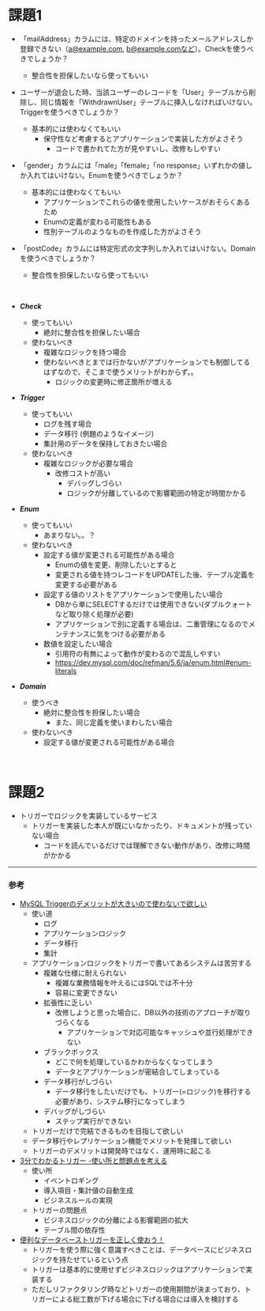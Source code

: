 # 課題1
- 「mailAddress」カラムには、特定のドメインを持ったメールアドレスしか登録できない（a@example.com, b@example.comなど）。Checkを使うべきでしょうか？
  - 整合性を担保したいなら使ってもいい

- ユーザーが退会した時、当該ユーザーのレコードを「User」テーブルから削除し、同じ情報を「WithdrawnUser」テーブルに挿入しなければいけない。Triggerを使うべきでしょうか？
  - 基本的には使わなくてもいい
    - 保守性など考慮するとアプリケーションで実装した方がよさそう
      - コードで書かれてた方が見やすいし、改修もしやすい

- 「gender」カラムには「male」「female」「no response」いずれかの値しか入れてはいけない。Enumを使うべきでしょうか？
  - 基本的には使わなくてもいい
    - アプリケーションでこれらの値を使用したいケースがおそらくあるため
    - Enumの定義が変わる可能性もある
    - 性別テーブルのようなものを作成した方がよさそう

- 「postCode」カラムには特定形式の文字列しか入れてはいけない。Domainを使うべきでしょうか？
  - 整合性を担保したいなら使ってもいい

<br>

- ***Check***
  - 使ってもいい
    - 絶対に整合性を担保したい場合
  - 使わないべき
    - 複雑なロジックを持つ場合
    - 使わないべきとまでは行かないがアプリケーションでも制御してるはずなので、そこまで使うメリットがわからず。。
      - ロジックの変更時に修正箇所が増える

- ***Trigger***
  - 使ってもいい
    - ログを残す場合
    - データ移行 (例題のようなイメージ)
    - 集計用のデータを保持しておきたい場合
  - 使わないべき
    - 複雑なロジックが必要な場合
      - 改修コストが高い
        - デバッグしづらい
        - ロジックが分離しているので影響範囲の特定が時間かかる

- ***Enum***
  - 使ってもいい
    - あまりない。。？
  - 使わないべき
    - 設定する値が変更される可能性がある場合
      - Enumの値を変更、削除したいとすると
      - 変更される値を持つレコードをUPDATEした後、テーブル定義を変更する必要がある
    - 設定する値のリストをアプリケーションで使用したい場合
      - DBから単にSELECTするだけでは使用できない(ダブルクォートなど取り除く処理が必要)
      - アプリケーションで別に定義する場合は、二重管理になるのでメンテナンスに気をつける必要がある
    - 数値を設定したい場合
      - 引用符の有無によって動作が変わるので混乱しやすい
      - https://dev.mysql.com/doc/refman/5.6/ja/enum.html#enum-literals

- ***Domain***
  - 使うべき
    - 絶対に整合性を担保したい場合
      - また、同じ定義を使いまわしたい場合
  - 使わないべき
    - 設定する値が変更される可能性がある場合

<br>

# 課題2
- トリガーでロジックを実装しているサービス
  - トリガーを実装した本人が既にいなかったり、ドキュメントが残っていない場合
    - コードを読んでいるだけでは理解できない動作があり、改修に時間がかかる

---
### 参考
- [MySQL Triggerのデメリットが大きいので使わないで欲しい](https://www.banana-juice.com/tech/articles/mysql/trigger-demerit)
  - 使い道
    - ログ
    - アプリケーションロジック
    - データ移行
    - 集計
  - アプリケーションロジックをトリガーで書いてあるシステムは苦労する
    - 複雑な仕様に耐えられない
      - 複雑な業務情報を叶えるにはSQLでは不十分
      - 容易に変更できない
    - 拡張性に乏しい
      - 改修しようと思った場合に、DB以外の技術のアプローチが取りづらくなる
        - アプリケーションで対応可能なキャッシュや並行処理ができない
    - ブラックボックス
      - どこで何を処理しているかわからなくなってしまう
      - データとアプリケーションが密結合してしまっている
    - データ移行がしづらい
      - データ移行をしたいだけでも、トリガー(=ロジック)を移行する必要があり、システム移行になってしまう
    - デバッグがしづらい
      - ステップ実行ができない
  - トリガーだけで完結できるものを目指して欲しい
  - データ移行やレプリケーション機能でメリットを発揮して欲しい
  - トリガーのデメリットは開発時ではなく、運用時に起こる
- [3分でわかるトリガー -使い所と問題点を考える](https://qiita.com/wanko5296/items/fa3620c48196acbd3ab6)
  - 使い所
    - イベントロギング
    - 導入項目・集計値の自動生成
    - ビジネスルールの実現
  - トリガーの問題点
    - ビジネスロジックの分離による影響範囲の拡大
    - テーブル間の依存性
- [便利なデータベーストリガーを正しく使おう！](https://blog.recruit.co.jp/rmp/server-side/post-17798/)
  - トリガーを使う際に強く意識すべきことは、データベースにビジネスロジックを持たせているという点
  - トリガーは基本的に使用せずビジネスロジックはアプリケーションで実装する
  - ただしリファクタリング時などトリガーの使用期間が決まっており、トリガーによる総工数が下げる場合に下げる場合には導入を検討する
